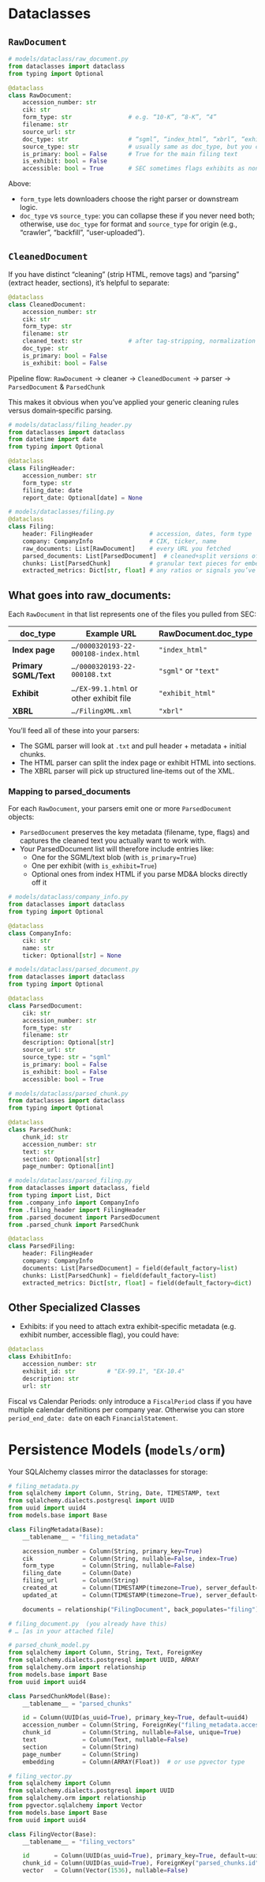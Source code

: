
# Dataclasses

## `RawDocument`
```python
# models/dataclass/raw_document.py
from dataclasses import dataclass
from typing import Optional

@dataclass
class RawDocument:
    accession_number: str
    cik: str
    form_type: str                # e.g. “10-K”, “8-K”, “4”
    filename: str
    source_url: str
    doc_type: str                 # “sgml”, “index_html”, “xbrl”, “exhibit_html”
    source_type: str              # usually same as doc_type, but you can use “inferred” etc.
    is_primary: bool = False      # True for the main filing text
    is_exhibit: bool = False
    accessible: bool = True       # SEC sometimes flags exhibits as non-public
```
Above:
- `form_type` lets downloaders choose the right parser or downstream logic.
- `doc_type` vs `source_type`: you can collapse these if you never need both; otherwise, use `doc_type` for format and `source_type` for origin (e.g., “crawler”, “backfill”, “user-uploaded”).

## `CleanedDocument`
If you have distinct “cleaning” (strip HTML, remove tags) and “parsing” (extract header, sections), it’s helpful to separate:

```python
@dataclass
class CleanedDocument:
    accession_number: str
    cik: str
    form_type: str
    filename: str
    cleaned_text: str             # after tag‐stripping, normalization
    doc_type: str
    is_primary: bool = False
    is_exhibit: bool = False
```

Pipeline flow:
`RawDocument` → cleaner → `CleanedDocument` → parser → `ParsedDocument` & `ParsedChunk`

This makes it obvious when you’ve applied your generic cleaning rules versus domain‐specific parsing.

```python
# models/dataclass/filing_header.py
from dataclasses import dataclass
from datetime import date
from typing import Optional

@dataclass
class FilingHeader:
    accession_number: str
    form_type: str
    filing_date: date
    report_date: Optional[date] = None
```

```python
# models/dataclasses/filing.py
@dataclass
class Filing:
    header: FilingHeader                # accession, dates, form type
    company: CompanyInfo                # CIK, ticker, name
    raw_documents: List[RawDocument]    # every URL you fetched
    parsed_documents: List[ParsedDocument]  # cleaned+split versions of each raw doc
    chunks: List[ParsedChunk]           # granular text pieces for embeddings/search
    extracted_metrics: Dict[str, float] # any ratios or signals you’ve pulled out
```

## What goes into raw_documents:
Each `RawDocument` in that list represents one of the files you pulled from SEC:

| doc\_type             | Example URL                            | RawDocument.doc\_type |
| --------------------- | -------------------------------------- | --------------------- |
| **Index page**        | `…/0000320193-22-000108-index.html`    | `"index_html"`        |
| **Primary SGML/Text** | `…/0000320193-22-000108.txt`           | `"sgml"` or `"text"`  |
| **Exhibit**           | `…/EX-99.1.html` or other exhibit file | `"exhibit_html"`      |
| **XBRL**              | `…/FilingXML.xml`                      | `"xbrl"`              |

You’ll feed all of these into your parsers:
- The SGML parser will look at `.txt` and pull header + metadata + initial chunks.
- The HTML parser can split the index page or exhibit HTML into sections.
- The XBRL parser will pick up structured line‐items out of the XML.

### Mapping to parsed_documents
For each `RawDocument`, your parsers emit one or more `ParsedDocument` objects:
- `ParsedDocument` preserves the key metadata (filename, type, flags) and captures the cleaned text you actually want to work with.
- Your ParsedDocument list will therefore include entries like:
    - One for the SGML/text blob (with `is_primary=True`)
    - One per exhibit (with `is_exhibit=True`)
    - Optional ones from index HTML if you parse MD&A blocks directly off it

```python
# models/dataclass/company_info.py
from dataclasses import dataclass
from typing import Optional

@dataclass
class CompanyInfo:
    cik: str
    name: str
    ticker: Optional[str] = None
```

```python
# models/dataclass/parsed_document.py
from dataclasses import dataclass
from typing import Optional

@dataclass
class ParsedDocument:
    cik: str
    accession_number: str
    form_type: str
    filename: str
    description: Optional[str]
    source_url: str
    source_type: str = "sgml"
    is_primary: bool = False
    is_exhibit: bool = False
    accessible: bool = True
```

```python
# models/dataclass/parsed_chunk.py
from dataclasses import dataclass
from typing import Optional

@dataclass
class ParsedChunk:
    chunk_id: str
    accession_number: str
    text: str
    section: Optional[str]
    page_number: Optional[int]
```

```python
# models/dataclass/parsed_filing.py
from dataclasses import dataclass, field
from typing import List, Dict
from .company_info import CompanyInfo
from .filing_header import FilingHeader
from .parsed_document import ParsedDocument
from .parsed_chunk import ParsedChunk

@dataclass
class ParsedFiling:
    header: FilingHeader
    company: CompanyInfo
    documents: List[ParsedDocument] = field(default_factory=list)
    chunks: List[ParsedChunk] = field(default_factory=list)
    extracted_metrics: Dict[str, float] = field(default_factory=dict)
```

## Other Specialized Classes

- Exhibits: if you need to attach extra exhibit-specific metadata (e.g. exhibit number, accessible flag), you could have:

```python
@dataclass
class ExhibitInfo:
    accession_number: str
    exhibit_id: str         # "EX-99.1", "EX-10.4"
    description: str
    url: str
```

Fiscal vs Calendar Periods: only introduce a `FiscalPeriod` class if you have multiple calendar definitions per company year. Otherwise you can store `period_end_date: date` on each `FinancialStatement`.

# Persistence Models (`models/orm`)
Your SQLAlchemy classes mirror the dataclasses for storage:

```python
# filing_metadata.py
from sqlalchemy import Column, String, Date, TIMESTAMP, text
from sqlalchemy.dialects.postgresql import UUID
from uuid import uuid4
from models.base import Base

class FilingMetadata(Base):
    __tablename__ = "filing_metadata"

    accession_number = Column(String, primary_key=True)
    cik              = Column(String, nullable=False, index=True)
    form_type        = Column(String, nullable=False)
    filing_date      = Column(Date)
    filing_url       = Column(String)
    created_at       = Column(TIMESTAMP(timezone=True), server_default=text("CURRENT_TIMESTAMP"))
    updated_at       = Column(TIMESTAMP(timezone=True), server_default=text("CURRENT_TIMESTAMP"))

    documents = relationship("FilingDocument", back_populates="filing")
```

```python
# filing_document.py  (you already have this)
# … [as in your attached file]
```

```python
# parsed_chunk_model.py
from sqlalchemy import Column, String, Text, ForeignKey
from sqlalchemy.dialects.postgresql import UUID, ARRAY
from sqlalchemy.orm import relationship
from models.base import Base
from uuid import uuid4

class ParsedChunkModel(Base):
    __tablename__ = "parsed_chunks"

    id = Column(UUID(as_uuid=True), primary_key=True, default=uuid4)
    accession_number = Column(String, ForeignKey("filing_metadata.accession_number"), nullable=False)
    chunk_id         = Column(String, nullable=False, unique=True)
    text             = Column(Text, nullable=False)
    section          = Column(String)
    page_number      = Column(String)
    embedding        = Column(ARRAY(Float))  # or use pgvector type
```

```python
# filing_vector.py
from sqlalchemy import Column
from sqlalchemy.dialects.postgresql import UUID
from sqlalchemy.orm import relationship
from pgvector.sqlalchemy import Vector
from models.base import Base
from uuid import uuid4

class FilingVector(Base):
    __tablename__ = "filing_vectors"

    id       = Column(UUID(as_uuid=True), primary_key=True, default=uuid4)
    chunk_id = Column(UUID(as_uuid=True), ForeignKey("parsed_chunks.id"), nullable=False)
    vector   = Column(Vector(1536), nullable=False)
```
